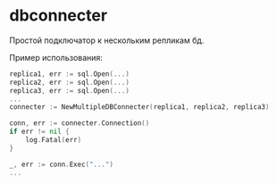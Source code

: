 # dbconnecter

Простой подключатор к нескольким репликам бд.

Пример использования:
```go
replica1, err := sql.Open(...)
replica2, err := sql.Open(...)
replica3, err := sql.Open(...)
...
connecter := NewMultipleDBConnecter(replica1, replica2, replica3)

conn, err := connecter.Connection()
if err != nil {
    log.Fatal(err)
}

_, err := conn.Exec("...")
...
```